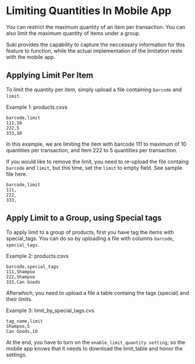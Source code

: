 # Limiting Quantities In Mobile App

You can restrict the maximum quantity of an item per transaction. You can also limit the maximum quantity of items under a group.

Suki provides the capability to capture the neccessary information for this feature to function, while the actual implementation of the limitation rests with the mobile app.

## Applying Limit Per Item

To limit the quantity per item, simply upload a file containing `barcode` and `limit`.

Example 1: products.csvs

```
barcode,limit
111,10
222,5
333,10
```

In this example, we are limiting the item with barcode 111 to maximum of 10 quantities per transaction, and item 222 to 5 quantities per transaction.

If you would like to remove the limit, you need to re-upload the file containg `barcode`
and `limit`, but this time, set the `limit` to empty field. See sample file here.

```
barcode,limit
111,
222,
333,
```

## Apply Limit to a Group, using Special tags

To apply limit to a group of products, first you have tag the items with special_tags.
You can do so by uploading a file with columns `barcode`, `special_tags`.

Example 2: products.csvs

```
barcode,special_tags
111,Shampoo
222,Shampoo
333,Can Goods
```

Afterwhich, you need to upload a file a table containg the tags (special) and their limits.

Example 3: limit_by_special_tags.cvs

```
tag_name,limit
Shampoo,5
Can Goods,10
```

At the end, you have to turn on the `enable_limit_quantity setting`; so the mobile app knows that it needs to download the limit_table and honor the settings.
